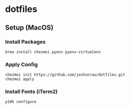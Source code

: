 # dotfiles

## Setup (MacOS)

### Install Packages

```shell
brew install chezmoi pyenv pyenv-virtualenv
```

### Apply Config

```shell
chezmoi init https://github.com/joshunrau/dotfiles.git
chezmoi apply
```

### Install Fonts (iTerm2)

```shell
p10k configure
```

